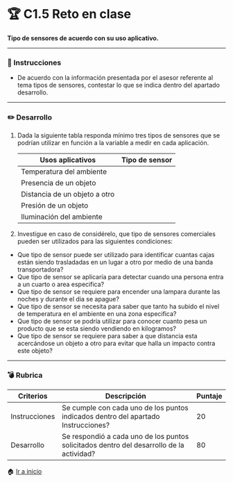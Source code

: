 # :trophy: C1.5 Reto en clase #

**Tipo de sensores de acuerdo con su uso aplicativo.**
___
### :blue_book: Instrucciones

- De acuerdo con la información presentada por el asesor referente al tema tipos de sensores, contestar lo que se indica dentro del apartado desarrollo.

___

### :pencil2: Desarrollo


1. Dada la siguiente tabla responda mínimo tres tipos de sensores que se podrían utilizar en función a la variable a medir en cada aplicación.
   
    | Usos aplicativos              | Tipo de sensor |
    | ----------------------------- | -------------- |
    | Temperatura del ambiente      |                |
    | Presencia de un objeto        |                |
    | Distancia de un objeto a otro |                |
    | Presión de un objeto          |                |
    | Iluminación del ambiente      |                |

1. Investigue en caso de considérelo, que tipo de sensores comerciales pueden ser utilizados para las siguientes condiciones:
   
- Que tipo de sensor puede ser utilizado para identificar cuantas cajas están siendo trasladadas en un lugar a otro por medio de una banda transportadora?
- Que tipo de sensor se aplicaría para detectar cuando una persona entra a un cuarto o area especifica?
- Que tipo de sensor se requiere para encender una lampara durante las noches y durante el dia se
apague?
- Que tipo de sensor se necesita para saber que tanto ha subido el nivel de temperatura en el ambiente en una zona especifica?
- Que tipo de sensor se podría utilizar para conocer cuanto pesa un producto que se esta siendo
vendiendo en kilogramos?
- Que tipo de sensor se requiere para saber a que distancia esta acercándose un objeto a otro para evitar que halla un impacto contra este objeto? 

<hr>

### :bomb: Rubrica

| Criterios     | Descripción                                                                              | Puntaje |
| ------------- | ---------------------------------------------------------------------------------------- | ------- |
| Instrucciones | Se cumple con cada uno de los puntos indicados dentro del apartado Instrucciones?        | 20      |
| Desarrollo    | Se respondió a cada uno de los puntos solicitados dentro del desarrollo de la actividad? | 80      |


:house: [Ir a inicio](https://github.com/CarlosNavaR/SistemasProgramables)